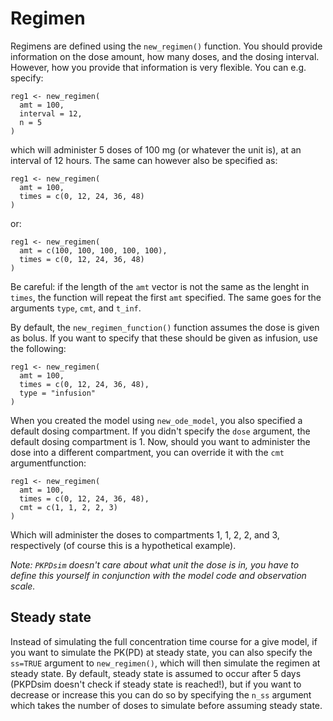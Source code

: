 # Regimen

Regimens are defined using the `new_regimen()` function. You should provide information on the dose amount, how many doses, and the dosing interval. However, how you provide that information is very flexible. You can e.g. specify:

    reg1 <- new_regimen(
      amt = 100,
      interval = 12,
      n = 5
    )

which will administer 5 doses of 100 mg (or whatever the unit is), at an interval of 12 hours. The same can however also be specified as:

    reg1 <- new_regimen(
      amt = 100,
      times = c(0, 12, 24, 36, 48)
    )

or:

    reg1 <- new_regimen(
      amt = c(100, 100, 100, 100, 100),
      times = c(0, 12, 24, 36, 48)
    )

Be careful: if the length of the `amt` vector is not the same as the lenght in `times`, the function will repeat the first `amt` specified. The same goes for the arguments `type`, `cmt`, and `t_inf`.

By default, the `new_regimen_function()` function assumes the dose is given as bolus. If you want to specify that these should be given as infusion, use the following:

    reg1 <- new_regimen(
      amt = 100,
      times = c(0, 12, 24, 36, 48),
      type = "infusion"
    )

When you created the model using `new_ode_model`, you also specified a default dosing compartment. If you didn't specify the `dose` argument, the default dosing compartment is 1. Now, should you want to administer the dose into a different compartment, you can override it with the `cmt` argumentfunction:

    reg1 <- new_regimen(
      amt = 100,
      times = c(0, 12, 24, 36, 48),
      cmt = c(1, 1, 2, 2, 3)
    )

Which will administer the doses to compartments 1, 1, 2, 2, and 3, respectively (of course this is a hypothetical example).

*Note: `PKPDsim` doesn't care about what unit the dose is in, you have to define this yourself in conjunction with the model code and observation scale.*

## Steady state

Instead of simulating the full concentration time course for a give model,
if you want to simulate the PK(PD) at steady state, you can also specify
the `ss=TRUE` argument to `new_regimen()`, which will then simulate the
regimen at steady state. By default, steady state is assumed to occur after
5 days (PKPDsim doesn't check if steady state is reached!), but if you want
to decrease or increase this you can do so by specifying the `n_ss` argument
which takes the number of doses to simulate before assuming steady state.

